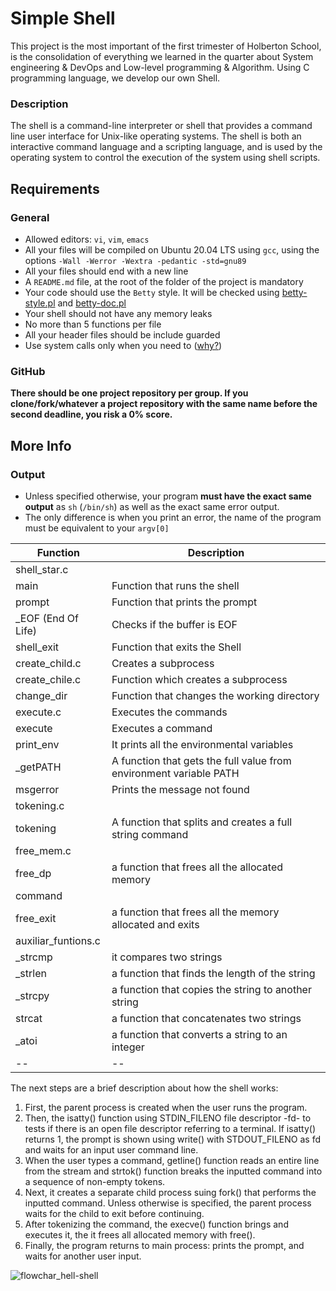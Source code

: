 # Simple Shell

This project is the most important of the first trimester of Holberton School, is the consolidation of everything we learned in the quarter about System engineering & DevOps and Low-level programming & Algorithm. Using C programming language, we develop our own Shell.

### Description

The shell is a command-line interpreter or shell that provides a command line user interface for Unix-like operating systems. The shell is both an interactive command language and a scripting language, and is used by the operating system to control the execution of the system using shell scripts.

## Requirements

### General

-   Allowed editors:  `vi`,  `vim`,  `emacs`
-   All your files will be compiled on Ubuntu 20.04 LTS using  `gcc`, using the options  `-Wall -Werror -Wextra -pedantic -std=gnu89`
-   All your files should end with a new line
-   A  `README.md`  file, at the root of the folder of the project is mandatory
-   Your code should use the  `Betty`  style. It will be checked using  [betty-style.pl](https://github.com/holbertonschool/Betty/blob/master/betty-style.pl "betty-style.pl")  and  [betty-doc.pl](https://github.com/holbertonschool/Betty/blob/master/betty-doc.pl "betty-doc.pl")
-   Your shell should not have any memory leaks
-   No more than 5 functions per file
-   All your header files should be include guarded
-   Use system calls only when you need to ([why?](https://intranet.hbtn.io/rltoken/rp53OodD6JzhS5Cv4DHkxQ "why?"))

### GitHub

**There should be one project repository per group. If you clone/fork/whatever a project repository with the same name before the second deadline, you risk a 0% score.**

## More Info

### Output

-   Unless specified otherwise, your program  **must have the exact same output**  as  `sh`  (`/bin/sh`) as well as the exact same error output.
-   The only difference is when you print an error, the name of the program must be equivalent to your  `argv[0]`

|Function|Description  |
|--|--|
|shell_star.c|
|main | Function that runs the shell|
|prompt | Function that prints the prompt|
|_EOF (End Of Life)| Checks if the buffer is EOF|
|shell_exit | Function that exits the Shell|
| create_child.c | Creates a subprocess |
|create_chile.c | Function which creates a subprocess|
|change_dir|Function that changes the working directory|
| execute.c| Executes the commands|
|execute| Executes a command|
|print_env| It prints all the environmental variables|
|_getPATH| A function that gets the full value from environment variable PATH|
|msgerror| Prints the message not found|
|tokening.c||
|tokening| A function that splits and creates a full string command|
|free_mem.c||
|free_dp| a function that frees all the allocated memory|
|command|
|free_exit| a function that frees all the memory allocated and exits|
|auxiliar_funtions.c||
|_strcmp| it compares two strings|
|_strlen| a function that finds the length of the string|
|_strcpy| a function that copies the string to another string|
|strcat| a function that concatenates two strings|
|_atoi|a function that converts a string to an integer|
|--|--|

The next steps are a brief description about how the shell works:

1. First, the parent process is created when the user runs the program.
2. Then, the isatty() function using STDIN_FILENO file descriptor -fd- to tests if there is an open file descriptor referring to a terminal. If isatty() returns 1, the prompt is shown using write() with STDOUT_FILENO as fd and waits for an input user command line.
3. When the user types a command, getline() function reads an entire line from the stream and strtok() function breaks the inputted command into a sequence of non-empty tokens.
4. Next, it creates a separate child process suing fork() that performs the inputted command. Unless otherwise is specified, the parent process waits for the child to exit before continuing.
5. After tokenizing the command, the execve() function brings and executes it, the it frees all allocated memory with free().
6. Finally, the program returns to main process: prints the prompt, and waits for another user input.

![flowchar_hell-shell](https://user-images.githubusercontent.com/113741582/206749839-9a4489f6-c590-4266-b48d-c82d2ef2c246.png)

